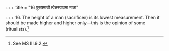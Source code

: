 +++
title = "16 पुरुषमात्री त्वेतस्यावमा मात्रा"

+++
16. The height of a man (sacrificer) is its lowest measurement. Then it should be made higher and higher only—this is the opinion of some (ritualists).[^1]  


[^1]: See MS III.9.2.  
